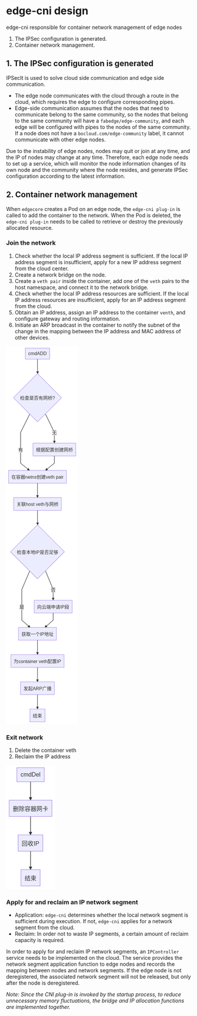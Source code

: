 # edge-cni design

edge-cni responsible for container network management of edge nodes

1. The IPSec configuration is generated.
2. Container network management.

## 1. The IPSec configuration is generated

IPSecIt is used to solve cloud side communication and edge side communication.

 * The edge node communicates with the cloud through a route in the cloud, which requires the edge to configure corresponding pipes.
 *  Edge-side communication assumes that the nodes that need to communicate belong to the same community, so the nodes that belong to the same community will have a `fabedge/edge-community`, and each edge will be configured with pipes to the nodes of the same community. If a node does not have a `bocloud.com/edge-community` label, it cannot communicate with other edge nodes. 

Due to the instability of edge nodes, nodes may quit or join at any time, and the IP of nodes may change at any time. Therefore, each edge node needs to set up a service, which will monitor the node information changes of its own node and the community where the node resides, and generate IPSec configuration according to the latest information.

## 2. Container network management

When `edgecore` creates a Pod on an edge node, the `edge-cni plug-in` is called to add the container to the network. When the Pod is deleted, the `edge-cni plug-in` needs to be called to retrieve or destroy the previously allocated resource.

### Join the network

1. Check whether the local IP address segment is sufficient. If the local IP address segment is insufficient, apply for a new IP address segment from the cloud center.
2. Create a network bridge on the node.
3. Create a `veth pair` inside the container, add one of the `veth` pairs to the host namespace, and connect it to the network bridge.  
4. Check whether the local IP address resources are sufficient. If the local IP address resources are insufficient, apply for an IP address segment from the cloud. 
5. Obtain an IP address, assign an IP address to the container `venth`, and configure gateway and routing information.  
6. Initiate an ARP broadcast in the container to notify the subnet of the change in the mapping between the IP address and MAC address of other devices.  

![cmdAdd](./cni-cmd-add.png)

### Exit network

1. Delete the container veth
2. Reclaim the IP address

![cmdDel](./cni-cmd-del.png)

### Apply for and reclaim an IP network segment

* Application: `edge-cni` determines whether the local network segment is sufficient during execution. If not, `edge-cni` applies for a network segment from the cloud.  
* Reclaim: In order not to waste IP segments, a certain amount of reclaim capacity is required.  

In order to apply for and reclaim IP network segments, an `IPController` service needs to be implemented on the cloud. The service provides the network segment application function to edge nodes and records the mapping between nodes and network segments. If the edge node is not deregistered, the associated network segment will not be released, but only after the node is deregistered.  

*Note: Since the CNI plug-in is invoked by the startup process, to reduce unnecessary memory fluctuations, the bridge and IP allocation functions are implemented together.*